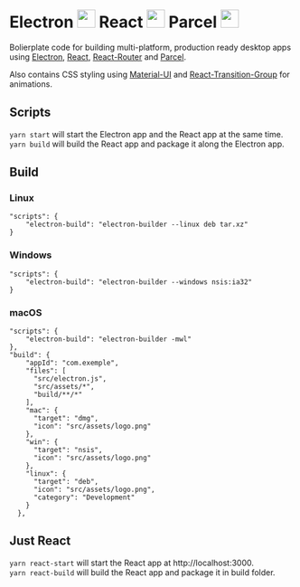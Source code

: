 # Electron <img src="https://electronjs.org/images/favicon.ico" width="32"> React <img src="https://cdn4.iconfinder.com/data/icons/logos-3/600/React.js_logo-32.png" width=32> Parcel <img src="https://parceljs.org/assets/parcel@2x.png" width=32> 

Bolierplate code for building multi-platform, production ready desktop apps using [Electron](https://electronjs.org/), [React](https://reactjs.irg), [React-Router](https://reacttraining.com/react-router/web/guides/quick-start) and [Parcel](https://parceljs.org/).

Also contains CSS styling using [Material-UI](https://github.com/mui-org/material-ui) and [React-Transition-Group](https://reactcommunity.org/react-transition-group/) for animations.

## Scripts

`yarn start` will start the Electron app and the React app at the same time.  
`yarn build` will build the React app and package it along the Electron app.

## Build 

### Linux
```json=
"scripts": {
    "electron-build": "electron-builder --linux deb tar.xz"
}
```

### Windows
```json=
"scripts": {
    "electron-build": "electron-builder --windows nsis:ia32"
}
```

### macOS
```json=
"scripts": {
    "electron-build": "electron-builder -mwl"
},
"build": {
    "appId": "com.exemple",
    "files": [
      "src/electron.js",
      "src/assets/*",
      "build/**/*"
    ],
    "mac": {
      "target": "dmg",
      "icon": "src/assets/logo.png"
    },
    "win": {
      "target": "nsis",
      "icon": "src/assets/logo.png"
    },
    "linux": {
      "target": "deb",
      "icon": "src/assets/logo.png",
      "category": "Development"
    }
  },
```
## Just React

`yarn react-start` will start the React app at http://localhost:3000.  
`yarn react-build` will build the React app and package it in build folder.

